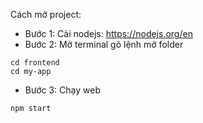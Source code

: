 Cách mở project:
* Bước 1: Cài nodejs: https://nodejs.org/en
* Bước 2: Mở terminal gõ lệnh mở folder
```
cd frontend
cd my-app
```
* Bước 3: Chạy web
```
npm start
```